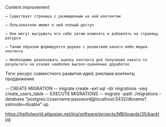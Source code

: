 Content improvement

    → Существует страница с размещенным на ней контентом
    
    → Пользователи имеют к ней полный доступ
    
    → Они могут выгружать его себе затем изменять и добавлять на страницу ресурса
    
    → Таким образом формируется дерево с развитием какого-либо медиа-контента
    
    → Необходимо реализовать оценку контента для получения какого-то результата на основе наиболее высоко-оцененных доработок
    
Тэги: ресурс совместного развития идей; реклама контента; продвижение




-- CREATE MIGRATION
-- migrate create -ext sql -dir migrations -seq create_users_table
-- EXECUTE MIGRATIONS
-- migrate -path ./migrations -database "postgres://username:password@localhost:5432/dbname?sslmode=disable" up



https://helllolworld.atlassian.net/jira/software/projects/MB/boards/35/backlog